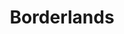 ---
title: Borderlands
crosslinks:
- Borderlands2
- IAmA
- skyrimmods
- BorderlandsPreSequel
- cosplay
- gaming
- pcgaming
- CarlaGugino
- patientgamers
- SteamGameSwap
- PandoranRedCross
- MercyMain
- Overwatch
- steamdeals
- PrequelMemes
- Amd
- GameDeals
- shittyaskhistory
- paydaytheheist
- fullcommunism
---